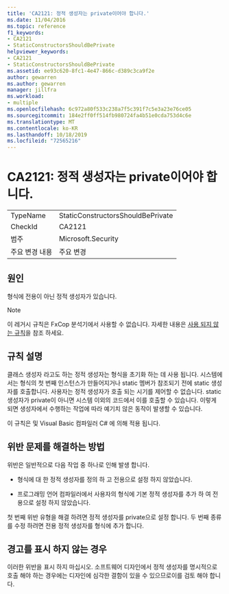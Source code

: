 ```yaml
---
title: 'CA2121: 정적 생성자는 private이어야 합니다.'
ms.date: 11/04/2016
ms.topic: reference
f1_keywords:
- CA2121
- StaticConstructorsShouldBePrivate
helpviewer_keywords:
- CA2121
- StaticConstructorsShouldBePrivate
ms.assetid: ee93c620-8fc1-4e47-866c-d389c3ca9f2e
author: gewarren
ms.author: gewarren
manager: jillfra
ms.workload:
- multiple
ms.openlocfilehash: 6c972a80f533c238a7f5c391f7c5e3a23e76ce05
ms.sourcegitcommit: 184e2ff0ff514fb980724fa4b51e0cda753d4c6e
ms.translationtype: MT
ms.contentlocale: ko-KR
ms.lasthandoff: 10/18/2019
ms.locfileid: "72565216"
---
```

# <a name="ca2121-static-constructors-should-be-private"></a>CA2121: 정적 생성자는 private이어야 합니다.

|||
|-|-|
|TypeName|StaticConstructorsShouldBePrivate|
|CheckId|CA2121|
|범주|Microsoft.Security|
|주요 변경 내용|주요 변경|

## <a name="cause"></a>원인
형식에 전용이 아닌 정적 생성자가 있습니다.

> [!NOTE]
> 이 레거시 규칙은 FxCop 분석기에서 사용할 수 없습니다. 자세한 내용은 [사용 되지 않는 규칙](fxcop-rule-port-status.md#deprecated-rules)을 참조 하세요.

## <a name="rule-description"></a>규칙 설명

클래스 생성자 라고도 하는 정적 생성자는 형식을 초기화 하는 데 사용 됩니다. 시스템에서는 형식의 첫 번째 인스턴스가 만들어지거나 static 멤버가 참조되기 전에 static 생성자를 호출합니다. 사용자는 정적 생성자가 호출 되는 시기를 제어할 수 없습니다. static 생성자가 private이 아니면 시스템 이외의 코드에서 이를 호출할 수 있습니다. 이렇게 되면 생성자에서 수행하는 작업에 따라 예기치 않은 동작이 발생할 수 있습니다.

이 규칙은 및 Visual Basic 컴파일러 C# 에 의해 적용 됩니다.

## <a name="how-to-fix-violations"></a>위반 문제를 해결하는 방법

위반은 일반적으로 다음 작업 중 하나로 인해 발생 합니다.

- 형식에 대 한 정적 생성자를 정의 하 고 전용으로 설정 하지 않았습니다.

- 프로그래밍 언어 컴파일러에서 사용자의 형식에 기본 정적 생성자를 추가 하 여 전용으로 설정 하지 않았습니다.

첫 번째 위반 유형을 해결 하려면 정적 생성자를 private으로 설정 합니다. 두 번째 종류를 수정 하려면 전용 정적 생성자를 형식에 추가 합니다.

## <a name="when-to-suppress-warnings"></a>경고를 표시 하지 않는 경우

이러한 위반을 표시 하지 마십시오. 소프트웨어 디자인에서 정적 생성자를 명시적으로 호출 해야 하는 경우에는 디자인에 심각한 결함이 있을 수 있으므로이를 검토 해야 합니다.
